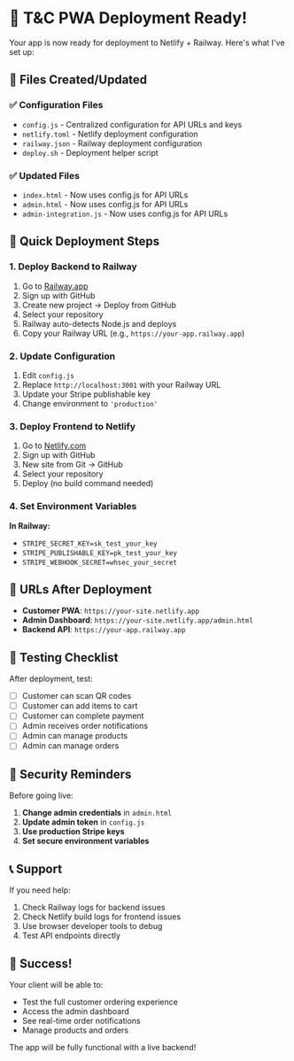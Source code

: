 # 🚀 T&C PWA Deployment Ready!

Your app is now ready for deployment to Netlify + Railway. Here's what I've set up:

## 📁 Files Created/Updated

### ✅ Configuration Files
- `config.js` - Centralized configuration for API URLs and keys
- `netlify.toml` - Netlify deployment configuration
- `railway.json` - Railway deployment configuration
- `deploy.sh` - Deployment helper script

### ✅ Updated Files
- `index.html` - Now uses config.js for API URLs
- `admin.html` - Now uses config.js for API URLs
- `admin-integration.js` - Now uses config.js for API URLs

## 🎯 Quick Deployment Steps

### 1. **Deploy Backend to Railway**
1. Go to [Railway.app](https://railway.app)
2. Sign up with GitHub
3. Create new project → Deploy from GitHub
4. Select your repository
5. Railway auto-detects Node.js and deploys
6. Copy your Railway URL (e.g., `https://your-app.railway.app`)

### 2. **Update Configuration**
1. Edit `config.js`
2. Replace `http://localhost:3001` with your Railway URL
3. Update your Stripe publishable key
4. Change environment to `'production'`

### 3. **Deploy Frontend to Netlify**
1. Go to [Netlify.com](https://netlify.com)
2. Sign up with GitHub
3. New site from Git → GitHub
4. Select your repository
5. Deploy (no build command needed)

### 4. **Set Environment Variables**
**In Railway:**
- `STRIPE_SECRET_KEY=sk_test_your_key`
- `STRIPE_PUBLISHABLE_KEY=pk_test_your_key`
- `STRIPE_WEBHOOK_SECRET=whsec_your_secret`

## 🔗 URLs After Deployment

- **Customer PWA**: `https://your-site.netlify.app`
- **Admin Dashboard**: `https://your-site.netlify.app/admin.html`
- **Backend API**: `https://your-app.railway.app`

## 🧪 Testing Checklist

After deployment, test:
- [ ] Customer can scan QR codes
- [ ] Customer can add items to cart
- [ ] Customer can complete payment
- [ ] Admin receives order notifications
- [ ] Admin can manage products
- [ ] Admin can manage orders

## 🔐 Security Reminders

Before going live:
1. **Change admin credentials** in `admin.html`
2. **Update admin token** in `config.js`
3. **Use production Stripe keys**
4. **Set secure environment variables**

## 📞 Support

If you need help:
1. Check Railway logs for backend issues
2. Check Netlify build logs for frontend issues
3. Use browser developer tools to debug
4. Test API endpoints directly

## 🎉 Success!

Your client will be able to:
- Test the full customer ordering experience
- Access the admin dashboard
- See real-time order notifications
- Manage products and orders

The app will be fully functional with a live backend!
